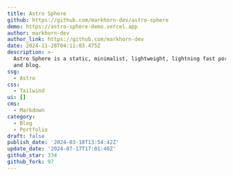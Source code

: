 ```yaml
---
title: Astro Sphere
github: https://github.com/markhorn-dev/astro-sphere
demo: https://astro-sphere-demo.vercel.app
author: markhorn-dev
author_link: https://github.com/markhorn-dev
date: 2024-11-28T04:11:03.475Z
description: >-
  Astro Sphere is a static, minimalist, lightweight, lightning fast portfolio
  and blog.
ssg:
  - Astro
css:
  - Tailwind
ui: []
cms:
  - Markdown
category:
  - Blog
  - Portfolio
draft: false
publish_date: '2024-03-18T13:54:42Z'
update_date: '2024-07-17T17:01:40Z'
github_star: 334
github_fork: 97
---
```

